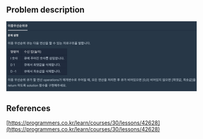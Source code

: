 ## Problem description
![Problem description](./Problem-42628.png)

## References
[https://programmers.co.kr/learn/courses/30/lessons/42628](https://programmers.co.kr/learn/courses/30/lessons/42628)
